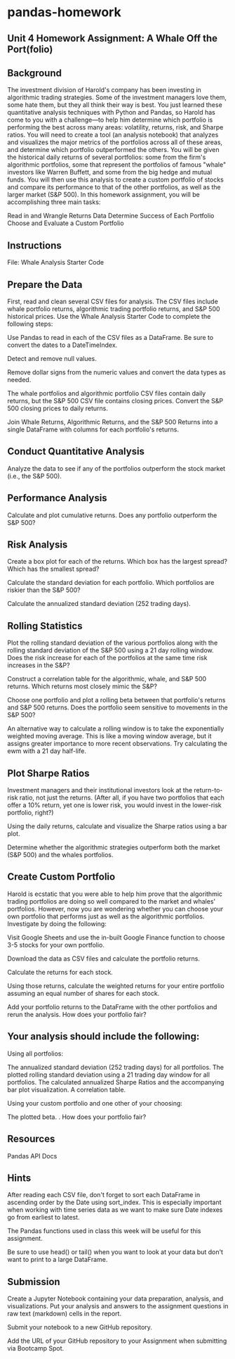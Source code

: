 # pandas-homework
## Unit 4 Homework Assignment: A Whale Off the Port(folio)


## Background
The investment division of Harold's company has been investing in algorithmic trading strategies. Some of the investment managers love them, some hate them, but they all think their way is best.
You just learned these quantitative analysis techniques with Python and Pandas, so Harold has come to you with a challenge—to help him determine which portfolio is performing the best across many areas: volatility, returns, risk, and Sharpe ratios.
You will need to create a tool (an analysis notebook) that analyzes and visualizes the major metrics of the portfolios across all of these areas, and determine which portfolio outperformed the others. You will be given the historical daily returns of several portfolios: some from the firm's algorithmic portfolios, some that represent the portfolios of famous "whale" investors like Warren Buffett, and some from the big hedge and mutual funds. You will then use this analysis to create a custom portfolio of stocks and compare its performance to that of the other portfolios, as well as the larger market (S&P 500).
In this homework assignment, you will be accomplishing three main tasks:

Read in and Wrangle Returns Data
Determine Success of Each Portfolio
Choose and Evaluate a Custom Portfolio



## Instructions
File: Whale Analysis Starter Code

## Prepare the Data
First, read and clean several CSV files for analysis. The CSV files include whale portfolio returns, algorithmic trading portfolio returns, and S&P 500 historical prices. Use the Whale Analysis Starter Code to complete the following steps:


Use Pandas to read in each of the CSV files as a DataFrame. Be sure to convert the dates to a DateTimeIndex.


Detect and remove null values.


Remove dollar signs from the numeric values and convert the data types as needed.


The whale portfolios and algorithmic portfolio CSV files contain daily returns, but the S&P 500 CSV file contains closing prices. Convert the S&P 500 closing prices to daily returns.


Join Whale Returns, Algorithmic Returns, and the S&P 500 Returns into a single DataFrame with columns for each portfolio's returns.




## Conduct Quantitative Analysis
Analyze the data to see if any of the portfolios outperform the stock market (i.e., the S&P 500).

## Performance Analysis

Calculate and plot cumulative returns. Does any portfolio outperform the S&P 500?


## Risk Analysis


Create a box plot for each of the returns. Which box has the largest spread? Which has the smallest spread?


Calculate the standard deviation for each portfolio. Which portfolios are riskier than the S&P 500?


Calculate the annualized standard deviation (252 trading days).



## Rolling Statistics


Plot the rolling standard deviation of the various portfolios along with the rolling standard deviation of the S&P 500 using a 21 day rolling window. Does the risk increase for each of the portfolios at the same time risk increases in the S&P?


Construct a correlation table for the algorithmic, whale, and S&P 500 returns. Which returns most closely mimic the S&P?


Choose one portfolio and plot a rolling beta between that portfolio's returns and S&P 500 returns. Does the portfolio seem sensitive to movements in the S&P 500?


An alternative way to calculate a rolling window is to take the exponentially weighted moving average. This is like a moving window average, but it assigns greater importance to more recent observations. Try calculating the ewm with a 21 day half-life.



## Plot Sharpe Ratios
Investment managers and their institutional investors look at the return-to-risk ratio, not just the returns. (After all, if you have two portfolios that each offer a 10% return, yet one is lower risk, you would invest in the lower-risk portfolio, right?)


Using the daily returns, calculate and visualize the Sharpe ratios using a bar plot.


Determine whether the algorithmic strategies outperform both the market (S&P 500) and the whales portfolios.



## Create Custom Portfolio
Harold is ecstatic that you were able to help him prove that the algorithmic trading portfolios are doing so well compared to the market and whales' portfolios. However, now you are wondering whether you can choose your own portfolio that performs just as well as the algorithmic portfolios. Investigate by doing the following:


Visit Google Sheets and use the in-built Google Finance function to choose 3-5 stocks for your own portfolio.


Download the data as CSV files and calculate the portfolio returns.


Calculate the returns for each stock.


Using those returns, calculate the weighted returns for your entire portfolio assuming an equal number of shares for each stock.


Add your portfolio returns to the DataFrame with the other portfolios and rerun the analysis. How does your portfolio fair?



## Your analysis should include the following:

Using all portfolios:

The annualized standard deviation (252 trading days) for all portfolios.
The plotted rolling standard deviation using a 21 trading day window for all portfolios.
The calculated annualized Sharpe Ratios and the accompanying bar plot visualization.
A correlation table.


Using your custom portfolio and one other of your choosing:

The plotted beta. . How does your portfolio fair?





## Resources
Pandas API Docs


## Hints


After reading each CSV file, don't forget to sort each DataFrame in ascending order by the Date using sort_index. This is especially important when working with time series data as we want to make sure Date indexes go from earliest to latest.


The Pandas functions used in class this week will be useful for this assignment.


Be sure to use head() or tail() when you want to look at your data but don't want to print to a large DataFrame.




## Submission


Create a Jupyter Notebook containing your data preparation, analysis, and visualizations. Put your analysis and answers to the assignment questions in raw text (markdown) cells in the report.


Submit your notebook to a new GitHub repository.


Add the URL of your GitHub repository to your Assignment when submitting via Bootcamp Spot.